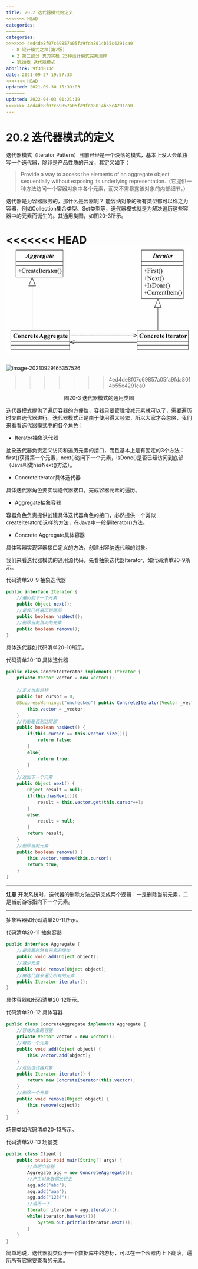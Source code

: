 ```yaml
---
title: 20.2 迭代器模式的定义
<<<<<<< HEAD
categories:
=======
categories: 
>>>>>>> 4ed4de8f07c69857a05fa9fda8014b55c4291ca0
  - 8 设计模式之禅(第2版)
  - 2 第二部分 真刀实枪 23种设计模式完美演绎
  - 第20章 迭代器模式
abbrlink: 9f3d813c
date: 2021-09-27 19:57:33
<<<<<<< HEAD
updated: 2021-09-30 15:39:03
=======
updated: 2022-04-03 01:21:19
>>>>>>> 4ed4de8f07c69857a05fa9fda8014b55c4291ca0
---
```

# 20.2 迭代器模式的定义
迭代器模式（Iterator Pattern）目前已经是一个没落的模式，基本上没人会单独写一个迭代器，除非是产品性质的开发，其定义如下：

> Provide a way to access the elements of an aggregate object sequentially without exposing its underlying representation.（它提供一种方法访问一个容器对象中各个元素，而又不需暴露该对象的内部细节。）

迭代器是为容器服务的，那什么是容器呢？ 能容纳对象的所有类型都可以称之为容器，例如Collection集合类型、Set类型等，迭代器模式就是为解决遍历这些容器中的元素而诞生的。其通用类图，如图20-3所示。

<<<<<<< HEAD
![image-20210929165357526](https://raw.githubusercontent.com/lanlan2017/images/master/Blog/Sum/20210929165357.png)
=======
![image-20210929165357526](https://gitee.com/XiaoLan223/images/raw/master/Blog/Sum/20210929165357.png)
>>>>>>> 4ed4de8f07c69857a05fa9fda8014b55c4291ca0

<center>图20-3 迭代器模式的通用类图</center>

迭代器模式提供了遍历容器的方便性，容器只要管理增减元素就可以了，需要遍历时交由迭代器进行。迭代器模式正是由于使用得太频繁，所以大家才会忽略，我们来看看迭代器模式中的各个角色：
- Iterator抽象迭代器

抽象迭代器负责定义访问和遍历元素的接口，而且基本上是有固定的3个方法：first()获得第一个元素，next()访问下一个元素，isDone()是否已经访问到底部（Java叫做hasNext()方法）。

- ConcreteIterator具体迭代器

具体迭代器角色要实现迭代器接口，完成容器元素的遍历。
- Aggregate抽象容器

容器角色负责提供创建具体迭代器角色的接口，必然提供一个类似createIterator()这样的方法，在Java中一般是iterator()方法。

- Concrete Aggregate具体容器

具体容器实现容器接口定义的方法，创建出容纳迭代器的对象。 

我们来看迭代器模式的通用源代码，先看抽象迭代器Iterator，如代码清单20-9所示。 

代码清单20-9 抽象迭代器

```java
public interface Iterator {
    //遍历到下一个元素
    public Object next();
    //是否已经遍历到尾部
    public boolean hasNext();
    //删除当前指向的元素
    public boolean remove();
}
```
具体迭代器如代码清单20-10所示。

代码清单20-10 具体迭代器
```java
public class ConcreteIterator implements Iterator {
    private Vector vector = new Vector();
    
    //定义当前游标
    public int cursor = 0;
    @SuppressWarnings("unchecked") public ConcreteIterator(Vector _vector){
        this.vector = _vector;
    }
    //判断是否到达尾部
    public boolean hasNext() {
        if(this.cursor == this.vector.size()){
            return false;
        }
        else{
            return true;
        }
    }
    //返回下一个元素
    public Object next() {
        Object result = null;
        if(this.hasNext()){
            result = this.vector.get(this.cursor++);
        }
        else{
            result = null;
        }
        return result;
    }
    //删除当前元素
    public boolean remove() {
        this.vector.remove(this.cursor);
        return true;
    }
}
```
___
**注意** 开发系统时，迭代器的删除方法应该完成两个逻辑：一是删除当前元素，二是当前游标指向下一个元素。
___

抽象容器如代码清单20-11所示。

代码清单20-11 抽象容器
```java
public interface Aggregate {
    //是容器必然有元素的增加
    public void add(Object object);
    //减少元素
    public void remove(Object object);
    //由迭代器来遍历所有的元素
    public Iterator iterator();
}
```

具体容器如代码清单20-12所示。

代码清单20-12 具体容器
```java
public class ConcreteAggregate implements Aggregate {
    //容纳对象的容器
    private Vector vector = new Vector();
    //增加一个元素
    public void add(Object object) {
        this.vector.add(object);
    }
    //返回迭代器对象
    public Iterator iterator() {
        return new ConcreteIterator(this.vector);
    }
    //删除一个元素
    public void remove(Object object) {
        this.remove(object);
    }
}
```
场景类如代码清单20-13所示。

代码清单20-13 场景类
```java
public class Client {
    public static void main(String[] args) {
        //声明出容器
        Aggregate agg = new ConcreteAggregate();
        //产生对象数据放进去
        agg.add("abc");
        agg.add("aaa");
        agg.add("1234");
        //遍历一下
        Iterator iterator = agg.iterator();
        while(iterator.hasNext()){
            System.out.println(iterator.next());
        }
    }
}
```
简单地说，迭代器就类似于一个数据库中的游标，可以在一个容器内上下翻滚，遍历所有它需要查看的元素。
